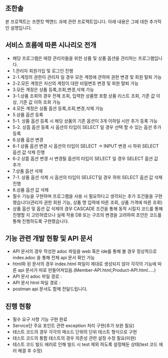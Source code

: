 조한솔
-

본 프로젝트는 프랜킷 백엔드 과제 관련 프로젝트입니다.
아래 내용은 그에 대한 추가적인 설명입니다.


서비스 흐름에 따른 시나리오 전개
- 
- 해당 프로그램은 매장 관리자들을 위한 상품 및 상품 옵션을 관리하는 프로그램입니다.
- 1.관리자 회원가입 및 로그인 진행
- 2-1.계정의 권한이 관리자 일 경우 모든 계정에 관하여 권한 변경 및 회원 탈퇴 가능
- 2-2.모든 계정은 자신의 계정이 대한 비밀변호 변경 및 회원 탈퇴 가능
- 3.모든 계정은 상품 등록,조회,변경,삭제 가능
- 3-1.상품 조회의 경우 전체 조회, 입력한 상품명 포함 상품 리스트 조회, 기준 값 이상, 기준 값 이하 조회 가능
- 4.모든 계정은 상품 옵션 등록,조회,변경,삭제 가능
- 5.상품 옵션 등록
- 5-1. 상품 옵션 등록 시 해당 상품의 기존 옵션이 3개 이하일 시만 추가 등록 가능
- 5-2. 상풉 옵션 등록 시 옵션의 타입이 SELECT 일 경우 선택 할 수 있는 옵션 추가 등록
- 6.상품 옵션 변경
- 6-1 상품 옵션 변경 시 옵션의 타입이 SELECT -> INPUT 변경 시 하위 SELECT 옵션 값 삭제 진행
- 6-2 상풉 옵션 변경 시 변경될 옵션의 타입이 SELECT 일 경우 SELECT 옵션 값 추가
- 7.상품 옵션 삭제
- 7-1. 상품 옵션 삭제 시 옵션의 타입이 SELECT일 경우 하위 SELECT 옵션 값 삭제 진행
- 8.상품 옵션 값 삭제
- 필수 기능을 구현하며 프로그램을 사용 시 필요하다고 생각되는 추가 조건들을 구현했습니다(관리자 권한 회원 기능, 상품 명 입력에 따른 조회, 상품 가격에 따른 조회)
- 상품 옵션 및 옵션 값 삭제의 경우 CASCADE 조건을 통해 동작 시킬지 코드를 통해 진행할 지 고민하였으나 실제 적용 DB 또는 구조의 변경을 고려하여 초안은 코드를 통해 진행하도록 구현했습니다.


기능 관련 개발 현황 및 API 문서
-
- API 문서의 경우 작성한 adoc 파일을 web 혹은 ide를 통해 볼 경우 정상적으로 index.adoc 을 통해 전체 api 문서 확인 가능
- html화 된 문서의 경우 index.html 파일이 제대로 생성되지 않아 각각의 기능에 따른 api 문서가 따로 만들어져있음.(Member-API.html,Product-API.html.....)
- API 문서 adoc 파일 경로 :
- API 문서 html 파일 경로 :
- postman api 문서도 함께 전달드립니다.


진행 현황
-
- 필수 요구 사항 기능 구현 완료
- Service단 주요 포인트 관련 exception 처리 구현(추가 보완 필요)
- 테스트 코드의 경우 각각의 메소드 단위의 단위 테스트 형식으로 구현
- 테스트 코드의 통합 테스트의 경우 의존성 관련 설정 수정 필요(미완)
- 테스트 코드 빌드 에러로 인해 빌드 시 test 제외 하도록 설정해둔 상태(test 코드 에러 해결 후 수정)
